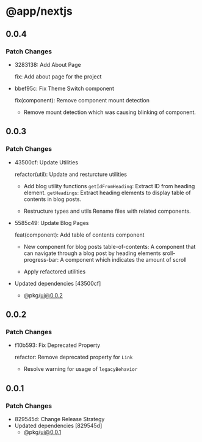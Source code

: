 # @app/nextjs

## 0.0.4

### Patch Changes

- 3283138: Add About Page

  fix: Add about page for the project

- bbef95c: Fix Theme Switch component

  fix(component): Remove component mount detection

  - Remove mount detection which was causing blinking of component.

## 0.0.3

### Patch Changes

- 43500cf: Update Utilities

  refactor(util): Update and resturcture utilities

  - Add blog utility functions
    `getIdFromHeading`: Extract ID from heading element.
    `getHeadings`: Extract heading elements to display table of contents in blog posts.

  - Restructure types and utils
    Rename files with related components.

- 5585c49: Update Blog Pages

  feat(component): Add table of contents component

  - New component for blog posts
    table-of-contents: A component that can navigate through a blog post by heading elements
    sroll-progress-bar: A component which indicates the amount of scroll

  - Apply refactored utilities

- Updated dependencies [43500cf]
  - @pkg/ui@0.0.2

## 0.0.2

### Patch Changes

- f10b593: Fix Deprecated Property

  refactor: Remove deprecated property for `Link`

  - Resolve warning for usage of `legacyBehavior`

## 0.0.1

### Patch Changes

- 829545d: Change Release Strategy
- Updated dependencies [829545d]
  - @pkg/ui@0.0.1
